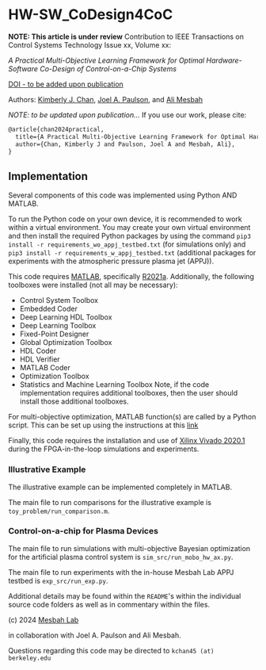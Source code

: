 # HW-SW_CoDesign4CoC
**NOTE: This article is under review**
Contribution to IEEE Transactions on Control Systems Technology Issue xx, Volume xx:

*A Practical Multi-Objective Learning Framework for Optimal Hardware-Software Co-Design of Control-on-a-Chip Systems*

[DOI - to be added upon publication](https://www.mesbahlab.com/publications)

Authors: [Kimberly J. Chan](https://kchan45.github.io), [Joel A. Paulson](https://cbe.osu.edu/people/paulson.82), and [Ali Mesbah](https://chemistry.berkeley.edu/faculty/cbe/mesbah)

*NOTE: to be updated upon publication...*
If you use our work, please cite:
```tex
@article{chan2024practical,
  title={A Practical Multi-Objective Learning Framework for Optimal Hardware-Software Co-Design of Control-on-a-Chip Systems},
  author={Chan, Kimberly J and Paulson, Joel A and Mesbah, Ali},
}
```

## Implementation
Several components of this code was implemented using Python AND MATLAB. 

To run the Python code on your own device, it is recommended to work within a virtual environment. You may create your own virtual environment and then install the required Python packages by using the command
`pip3 install -r requirements_wo_appj_testbed.txt` (for simulations only) and `pip3 install -r requirements_w_appj_testbed.txt` (additional packages for experiments with the atmospheric pressure plasma jet (APPJ)). 

This code requires [MATLAB](https://www.mathworks.com/products/matlab.html), specifically [R2021a](https://www.mathworks.com/downloads/). Additionally, the following toolboxes were installed (not all may be necessary):
* Control System Toolbox
* Embedded Coder
* Deep Learning HDL Toolbox
* Deep Learning Toolbox
* Fixed-Point Designer
* Global Optimization Toolbox
* HDL Coder
* HDL Verifier
* MATLAB Coder
* Optimization Toolbox
* Statistics and Machine Learning Toolbox
Note, if the code implementation requires additional toolboxes, then the user should install those additional toolboxes.

For multi-objective optimization, MATLAB function(s) are called by a Python script. This can be set up using the instructions at this [link](https://www.mathworks.com/help/matlab/matlab_external/install-the-matlab-engine-for-python.html)

Finally, this code requires the installation and use of [Xilinx Vivado 2020.1](https://www.xilinx.com/products/design-tools/vivado.html) during the FPGA-in-the-loop simulations and experiments.

### Illustrative Example
The illustrative example can be implemented completely in MATLAB.

The main file to run comparisons for the illustrative example is `toy_problem/run_comparison.m`.

### Control-on-a-chip for Plasma Devices
The main file to run simulations with multi-objective Bayesian optimization for the artificial plasma control system is `sim_src/run_mobo_hw_ax.py`.

The main file to run experiments with the in-house Mesbah Lab APPJ testbed is `exp_src/run_exp.py`.

Additional details may be found within the `README`'s within the individual source code folders as well as in commentary within the files.



(c) 2024 [Mesbah Lab](https://www.mesbahlab.com)

in collaboration with Joel A. Paulson and Ali Mesbah.

Questions regarding this code may be directed to `kchan45 (at) berkeley.edu`
